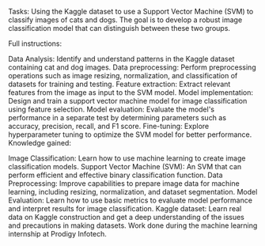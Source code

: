 Tasks: Using the Kaggle dataset to use a Support Vector Machine (SVM) to classify images of cats and dogs. The goal is to develop a robust image classification model that can distinguish between these two groups.

Full instructions:

Data Analysis: Identify and understand patterns in the Kaggle dataset containing cat and dog images.
Data preprocessing: Perform preprocessing operations such as image resizing, normalization, and classification of datasets for training and testing.
Feature extraction: Extract relevant features from the image as input to the SVM model.
Model implementation: Design and train a support vector machine model for image classification using feature selection.
Model evaluation: Evaluate the model's performance in a separate test by determining parameters such as accuracy, precision, recall, and F1 score.
Fine-tuning: Explore hyperparameter tuning to optimize the SVM model for better performance.
Knowledge gained:

Image Classification: Learn how to use machine learning to create image classification models.
Support Vector Machine (SVM): An SVM that can perform efficient and effective binary classification function.
Data Preprocessing: Improve capabilities to prepare image data for machine learning, including resizing, normalization, and dataset segmentation.
Model Evaluation: Learn how to use basic metrics to evaluate model performance and interpret results for image classification.
Kaggle dataset: Learn real data on Kaggle construction and get a deep understanding of the issues and precautions in making datasets.
Work done during the machine learning internship at Prodigy Infotech.
